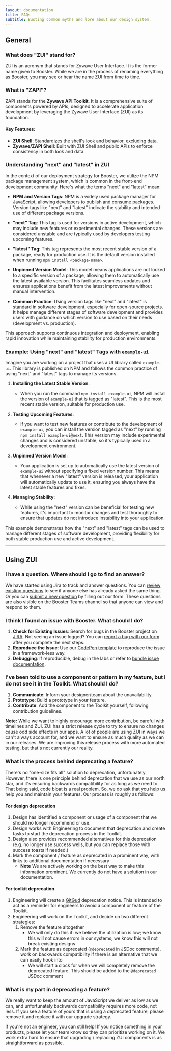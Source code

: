 ```yaml
---
layout: documentation
title: FAQs
subtitle: Busting common myths and lore about our design system.
---
```


## General

### What does "ZUI" stand for?

ZUI is an acronym that stands for Zywave User Interface. It is the former name given to Booster. While we are in the process of renaming everything as Booster, you may see or hear the name ZUI from time to time.

### What is "ZAPI"?

ZAPI stands for the **Zywave API Toolkit**. It is a comprehensive suite of components powered by APIs, designed to accelerate application development by leveraging the Zywave User Interface (ZUI) as its foundation.

#### Key Features:

- **ZUI Shell**: Standardizes the shell's look and behavior, excluding data.
- **Zywave/ZAPI Shell**: Built with ZUI Shell and public APIs to enforce consistency in both look and data.

### Understanding "next" and "latest" in ZUI

In the context of our deployment strategy for Booster, we utilize the NPM package management system, which is common in the front-end development community. Here's what the terms "next" and "latest" mean:

- **NPM and Version Tags**: NPM is a widely used package manager for JavaScript, allowing developers to publish and consume packages. Version tags like "next" and "latest" indicate the stability and intended use of different package versions.

- **"next" Tag**: This tag is used for versions in active development, which may include new features or experimental changes. These versions are considered unstable and are typically used by developers testing upcoming features.

- **"latest" Tag**: This tag represents the most recent stable version of a package, ready for production use. It is the default version installed when running `npm install <package-name>`.

- **Unpinned Version Model**: This model means applications are not locked to a specific version of a package, allowing them to automatically use the latest available version. This facilitates seamless updates and ensures applications benefit from the latest improvements without manual intervention.

- **Common Practice**: Using version tags like "next" and "latest" is standard in software development, especially for open-source projects. It helps manage different stages of software development and provides users with guidance on which version to use based on their needs (development vs. production).

This approach supports continuous integration and deployment, enabling rapid innovation while maintaining stability for production environments.

### Example: Using "next" and "latest" Tags with `example-ui`

Imagine you are working on a project that uses a UI library called `example-ui`. This library is published on NPM and follows the common practice of using "next" and "latest" tags to manage its versions.

1. **Installing the Latest Stable Version**:
   - When you run the command `npm install example-ui`, NPM will install the version of `example-ui` that is tagged as "latest". This is the most recent stable version, suitable for production use.

2. **Testing Upcoming Features**:
   - If you want to test new features or contribute to the development of `example-ui`, you can install the version tagged as "next" by running `npm install example-ui@next`. This version may include experimental changes and is considered unstable, so it's typically used in a development environment.

3. **Unpinned Version Model**:
   - Your application is set up to automatically use the latest version of `example-ui` without specifying a fixed version number. This means that whenever a new "latest" version is released, your application will automatically update to use it, ensuring you always have the latest stable features and fixes.

4. **Managing Stability**:
   - While using the "next" version can be beneficial for testing new features, it's important to monitor changes and test thoroughly to ensure that updates do not introduce instability into your application.

This example demonstrates how the "next" and "latest" tags can be used to manage different stages of software development, providing flexibility for both stable production use and active development.

<hr />

## Using ZUI

### I have a question. Where should I go to find an answer?
We have started using Jira to track and answer questions. You can [review existing questions](https://zywave-rd.atlassian.net/issues/?filter=10378) to see if anyone else has already asked the same thing. Or you can [submit a new question](https://zywave-rd.atlassian.net/jira/software/c/projects/BOOSTER/form/38) by filling out our form. These questions are also visible on the Booster Teams channel so that anyone can view and respond to them.
### I think I found an issue with Booster. What should I do?
1. **Check for Existing Issues**: Search for bugs in the Booster project on [JIRA](https://zywave-rd.atlassian.net/jira/software/c/projects/BOOSTER/issues/BOOSTER-56?jql=project%20%3D%20%22BOOSTER%22%20AND%20type%20%3D%20Bug%20ORDER%20BY%20created%20DESC). Not seeing an issue logged? You can [report a bug with our form](https://zywave-rd.atlassian.net/jira/software/c/projects/BOOSTER/form/37) after you complete the next steps.
2. **Reproduce the Issue**: Use our [CodePen template](https://codepen.io/pen?template=ZEQEQwN) to reproduce the issue in a framework-less way.
3. **Debugging**: If reproducible, debug in the labs or refer to [bundle issue documentation](https://gitlab.zywave.com/zui/zui/-/blob/dev/packages/misc/zui-bundle/README.md).

### I've been told to use a component or pattern in my feature, but I do not see it in the Toolkit. What should I do?
1. **Communicate**: Inform your designer/team about the unavailability.
2. **Prototype**: Build a prototype in your feature.
3. **Contribute**: Add the component to the Toolkit yourself, following contribution guidelines.

 **Note:** While we want to highly encourage more contribution, be careful with timelines and ZUI. ZUI has a strict release cycle to try to ensure no changes cause odd side effects in our apps. A lot of people are using ZUI in ways we can't always account for, and we want to ensure as much quality as we can in our releases. We are improving this release process with more automated testing, but that's not currently our reality.

### What is the process behind deprecating a feature?

There's no "one-size fits all" solution to deprecation, unfortunately. However, there is one principle behind deprecation that we use as our north star, and it's ensuring backwards compatibility for as long as we need to. That being said, code bloat is a real problem. So, we do ask that you help us help you and maintain your features. Our process is roughly as follows:

#### For design deprecation

1. Design has identified a component or usage of a component that we should no longer recommend or use.
1. Design works with Engineering to document that deprecation and create tasks to start the deprecation process in the Toolkit.
1. Design also provides recommended alternatives for this deprecation (e.g. no longer use success wells, but you can replace those with success toasts if needed.)
1. Mark the component / feature as deprecated in a prominent way, with links to additional documentation if necessary
   - **Note** We are actively working on the best way to make this information prominent. We currently do not have a solution in our documentation.

#### For toolkit deprecation

1. Engineering will create a [GitGud](https://gitgud.zywave.com/) deprecation notice. This is intended to act as a reminder for engineers to avoid a component or feature of the Toolkit.
1. Engineering will work on the Toolkit, and decide on two different strategies:
   1. Remove the feature altogether
      - We will only do this if: we believe the utilization is low; we know this will not cause errors in our systems; we know this will not break existing designs
   1. Mark the feature as deprecated (`@deprecated` in JSDoc comments), work on backwards compatibility if there is an alternative that we can easily hook into
      - We will start a clock for when we will completely remove the deprecated feature. This should be added to the `@deprecated` JSDoc comment

### What is my part in deprecating a feature?

We really want to keep the amount of JavaScript we deliver as low as we can, and unfortunately backwards compatibility requires more code, not less. If you see a feature of yours that is using a deprecated feature, please remove it and replace it with our upgrade strategy.

If you're not an engineer, you can still help! If you notice something in your products, please let your team know so they can prioritize working on it. We work extra hard to ensure that upgrading / replacing ZUI components is as straightforward as possible.
